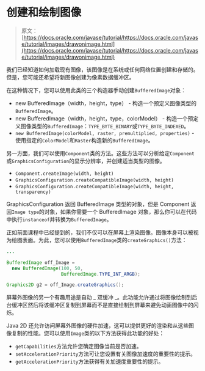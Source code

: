 # 创建和绘制图像

> 原文： [https://docs.oracle.com/javase/tutorial/https://docs.oracle.com/javase/tutorial/images/drawonimage.html](https://docs.oracle.com/javase/tutorial/https://docs.oracle.com/javase/tutorial/images/drawonimage.html)

我们已经知道如何加载现有图像，该图像是在系统或任何网络位置创建和存储的。但是，您可能还希望将新图像创建为像素数据缓冲区。

在这种情况下，您可以使用此类的三个构造器手动创建`BufferedImage`对象：

*   new BufferedImage（width，height，type） - 构造一个预定义图像类型的`BufferedImage`。
*   new BufferedImage（width，height，type，colorModel） - 构造一个预定义图像类型的`BufferedImage`：`TYPE_BYTE_BINARY`或`TYPE_BYTE_INDEXED`。
*   `new BufferedImage(colorModel, raster, premultiplied, properties)` - 使用指定的`ColorModel`和`Raster`构造新的`BufferedImage`。

另一方面，我们可以使用`Component`类的方法。这些方法可以分析给定`Component`或`GraphicsConfiguration`的显示分辨率，并创建适当类型的图像。

*   `Component.createImage(width, height)`
*   `GraphicsConfiguration.createCompatibleImage(width, height)`
*   `GraphicsConfiguration.createCompatibleImage(width, height, transparency)`

GraphicsConfiguration 返回 BufferedImage 类型的对象，但是 Component 返回`Image type`的对象，如果你需要一个 BufferedImage 对象，那么你可以在代码中执行`instanceof`并转换为`BufferedImage`。

正如前面课程中已经提到的，我们不仅可以在屏幕上渲染图像。图像本身可以被视为绘图表面。为此，您可以使用`BufferedImage`类的`createGraphics()`方法：

```java
...

BufferedImage off_Image =
  new BufferedImage(100, 50,
                    BufferedImage.TYPE_INT_ARGB);

Graphics2D g2 = off_Image.createGraphics();

```

屏幕外图像的另一个有趣用途是自动 _ 双缓冲 _。此功能允许通过将图像绘制到后台缓冲区然后将该缓冲区复制到屏幕而不是直接绘制到屏幕来避免动画图像中的闪烁。

Java 2D 还允许访问屏幕外图像的硬件加速，这可以提供更好的渲染和从这些图像复制的性能。您可以使用`Image`类的以下方法获得此功能的好处：

*   `getCapabilities`方法允许您确定图像当前是否加速。
*   `setAccelerationPriority`方法可让您设置有关图像加速度的重要性的提示。
*   `getAccelerationPriority`方法获得有关加速度重要性的提示。
